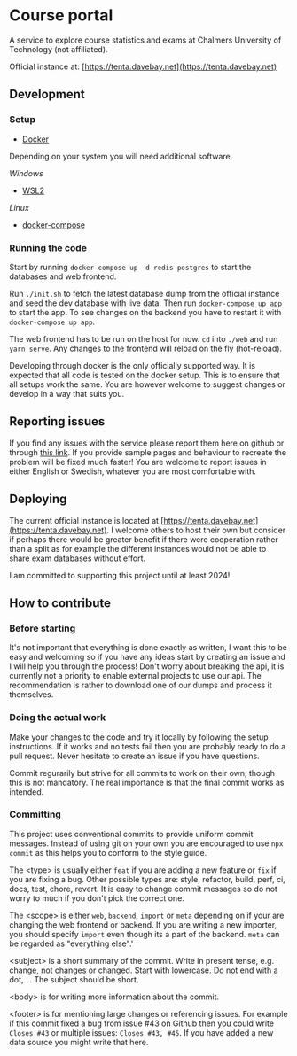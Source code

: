 # Course portal
A service to explore course statistics and exams at Chalmers University of Technology (not affiliated).

Official instance at: [https://tenta.davebay.net](https://tenta.davebay.net)

## Development
### Setup
 - [Docker](https://docs.docker.com/get-docker/)
 <!-- - [node and npm](https://docs.npmjs.com/downloading-and-installing-node-js-and-npm) -->

Depending on your system you will need additional software.

*Windows*
 - [WSL2](https://docs.microsoft.com/en-us/windows/wsl/install)

*Linux*
 - [docker-compose](https://docs.docker.com/compose/install/)

### Running the code
Start by running `docker-compose up -d redis postgres` to start the databases and web frontend.

Run `./init.sh` to fetch the latest database dump from the official instance and seed the dev database with live data. Then run `docker-compose up app` to start the app. To see changes on the backend you have to restart it with `docker-compose up app`.

The web frontend has to be run on the host for now. `cd` into `./web` and run `yarn serve`. Any changes to the frontend will reload on the fly (hot-reload).

Developing through docker is the only officially supported way. It is expected that all code is tested on the docker setup. This is to ensure that all setups work the same. You are however welcome to suggest changes or develop in a way that suits you.

## Reporting issues
If you find any issues with the service please report them here on github or through [this link](https://tenta.davebay.net/feedback). If you provide sample pages and behaviour to recreate the problem will be fixed much faster! You are welcome to report issues in either English or Swedish, whatever you are most comfortable with.

## Deploying
The current official instance is located at [https://tenta.davebay.net](https://tenta.davebay.net). I welcome others to host their own but consider if perhaps there would be greater benefit if there were cooperation rather than a split as for example the different instances would not be able to share exam databases without effort.

I am committed to supporting this project until at least 2024!

## How to contribute

### Before starting
It's not important that everything is done exactly as written, I want this to be easy and welcoming so if you have any ideas start by creating an issue and I will help you through the process! Don't worry about breaking the api, it is currently not a priority to enable external projects to use our api. The recommendation is rather to download one of our dumps and process it themselves.

### Doing the actual work 
Make your changes to the code and try it locally by following the setup instructions. If it works and no tests fail then you are probably ready to do a pull request. Never hesitate to create an issue if you have questions.

Commit regurarily but strive for all commits to work on their own, though this is not mandatory. The real importance is that the final commit works as intended. 

### Committing
This project uses conventional commits to provide uniform commit messages. Instead of using git on your own you are encouraged to use `npx commit` as this helps you to conform to the style guide.

The \<type\> is usually either `feat` if you are adding a new feature or `fix` if you are fixing a bug. Other possible types are: style, refactor, build, perf, ci, docs, test, chore, revert. It is easy to change commit messages so do not worry to much if you don't pick the correct one.

The \<scope\> is either `web`, `backend`, `import` or `meta` depending on if your are changing the web frontend or backend. If you are writing a new importer, you should specify `import` even though its a part of the backend. `meta` can be regarded as "everything else".'

\<subject\> is a short summary of the commit. Write in present tense, e.g. change, not changes or changed. Start with lowercase. Do not end with a dot, `.`. The subject should be short.

\<body\> is for writing more information about the commit.

\<footer\> is for mentioning large changes or referencing issues. For example if this commit fixed a bug from issue #43 on Github then you could write `Closes #43` or multiple issues: `Closes #43, #45`. If you have added a new data source you might write that here.

